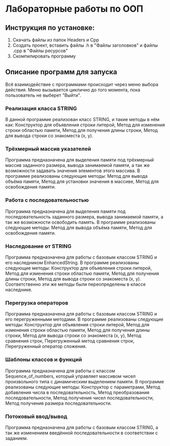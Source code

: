 # Лабораторные работы по ООП
## Инструкция по установке:
1) Скачать файлы из папок Headers и Cpp
2) Создать проект, вставить файлы .h в "Файлы заголовков" и файлы .cpp в "Файлы ресурсов"
3) Скомпилировать программу
## Описание программ для запуска
Всё взаимодействие с программами происходит через меню выбора действия. Меню вызывается циклично до того момента, пока пользователь не выберет "Выйти".
### Реализация класса STRING
В данной программе реализован класс STRING, и такие методы в нём как: Конструктор для объявления строки литерой, Метод для изменения строки областью памяти, Метод для получения длины строки, Метод для вывода строки со знакоместа (x, y).

### Трёхмерный массив указателей
Программа предназначена для выделения памяти под трёхмерный массив заданного размера, вывода занимаемой памяти, а так же возможности задавать значения элементов этого массива. В программе реализованы следующие методы: Метод для вывода объёма памяти, Метод для установки значения в массиве, Метод для освобождения памяти.

### Работа с последовательностью
Программа предназначена для выделения памяти под последовательность заданного размера, вывода занимаемой памяти, а так же возможности освободить память. В программе реализованы следующие методы: Метод для вывода объёма памяти, Метод для освобождения памяти.

### Наследование от STRING
Программа предназначена для работы с базовым классом STRING и его наследником EnhancedString. В программе реализованы следующие методы: Конструктор для объявления строки литерой, Метод для изменения строки областью памяти, Метод для получения длины строки, Метод для вывода строки со знакоместа (x, y). Соответственно эти же методы были переопределены в классе наследнике. 

### Перегрузка операторов
Программа предназначена для работы с базовым классом STRING и его перегруженными методами. В программе реализованы следующие методы: Конструктор для объявления строки литерой, Метод для изменения строки областью памяти, Метод для получения длины строки, Метод для вывода строки со знакоместа (x, y), Метод сравнения строк, Перегруженный метод сравнения строк, Перегруженный оператор сложения.

### Шаблоны классов и функций
Программа предназначена для работы с классом Sequence_of_numbers, который управляет массивом чисел произвольного типа с динамическим выделением памяти. В программе реализованы следующие методы: Конструктор с параметрами, Метод добавления числа в последовательность, Метод преобразования последовательности, Метод получения чисел последовательности, Метод получения размера последовательности.

### Потоковый ввод/вывод
Программа предназначена для работы с базовым классом STRING, а так же изменением введённой последовательности в соответствии с заданием.
